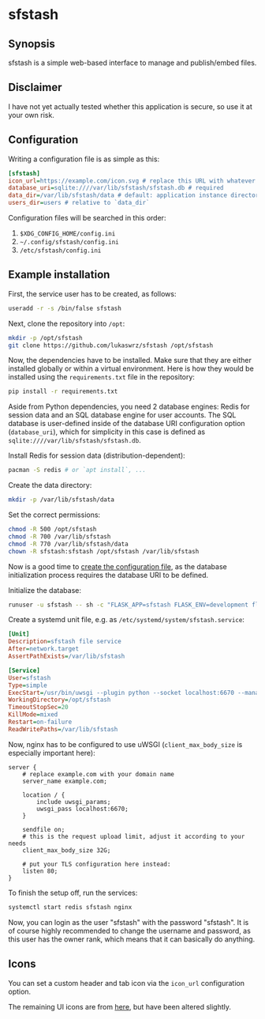 # sfstash

## Synopsis

sfstash is a simple web-based interface to manage and publish/embed files.

## Disclaimer

I have not yet actually tested whether this application is secure, so use it at
your own risk.

## Configuration

Writing a configuration file is as simple as this:

```ini
[sfstash]
icon_url=https://example.com/icon.svg # replace this URL with whatever you like
database_uri=sqlite:////var/lib/sfstash/sfstash.db # required
data_dir=/var/lib/sfstash/data # default: application instance directory
users_dir=users # relative to `data_dir`
```

Configuration files will be searched in this order:

1. `$XDG_CONFIG_HOME/config.ini`
2. `~/.config/sfstash/config.ini`
3. `/etc/sfstash/config.ini`

## Example installation

First, the service user has to be created, as follows:

```sh
useradd -r -s /bin/false sfstash
```

Next, clone the repository into `/opt`:

```sh
mkdir -p /opt/sfstash
git clone https://github.com/lukaswrz/sfstash /opt/sfstash
```

Now, the dependencies have to be installed. Make sure that they are either
installed globally or within a virtual environment. Here is how they would be
installed using the `requirements.txt` file in the repository:

```sh
pip install -r requirements.txt
```

Aside from Python dependencies, you need 2 database engines: Redis for session
data and an SQL database engine for user accounts. The SQL database is
user-defined inside of the database URI configuration option (`database_uri`),
which for simplicity in this case is defined as
`sqlite:////var/lib/sfstash/sfstash.db`.

Install Redis for session data (distribution-dependent):

```sh
pacman -S redis # or `apt install`, ...
```

Create the data directory:

```sh
mkdir -p /var/lib/sfstash/data
```

Set the correct permissions:

```sh
chmod -R 500 /opt/sfstash
chmod -R 700 /var/lib/sfstash
chmod -R 770 /var/lib/sfstash/data
chown -R sfstash:sfstash /opt/sfstash /var/lib/sfstash
```

Now is a good time to [create the configuration file](#configuration), as the
database initialization process requires the database URI to be defined.

Initialize the database:

```sh
runuser -u sfstash -- sh -c "FLASK_APP=sfstash FLASK_ENV=development flask init-db"
```

Create a systemd unit file, e.g. as `/etc/systemd/system/sfstash.service`:

```ini
[Unit]
Description=sfstash file service
After=network.target
AssertPathExists=/var/lib/sfstash

[Service]
User=sfstash
Type=simple
ExecStart=/usr/bin/uwsgi --plugin python --socket localhost:6670 --manage-script-name --module sfstash.wsgi:application
WorkingDirectory=/opt/sfstash
TimeoutStopSec=20
KillMode=mixed
Restart=on-failure
ReadWritePaths=/var/lib/sfstash
```

Now, nginx has to be configured to use uWSGI (`client_max_body_size` is
especially important here):

```nginx
server {
	# replace example.com with your domain name
	server_name example.com;

	location / {
		include uwsgi_params;
		uwsgi_pass localhost:6670;
	}

	sendfile on;
	# this is the request upload limit, adjust it according to your needs
	client_max_body_size 32G;

	# put your TLS configuration here instead:
	listen 80;
}
```

To finish the setup off, run the services:

```sh
systemctl start redis sfstash nginx
```

Now, you can login as the user "sfstash" with the password "sfstash". It is
of course highly recommended to change the username and password, as this user
has the owner rank, which means that it can basically do anything.

## Icons

You can set a custom header and tab icon via the `icon_url` configuration
option.

The remaining UI icons are from
[here](https://github.com/davidmerfield/Public-Icons), but have been altered
slightly.
